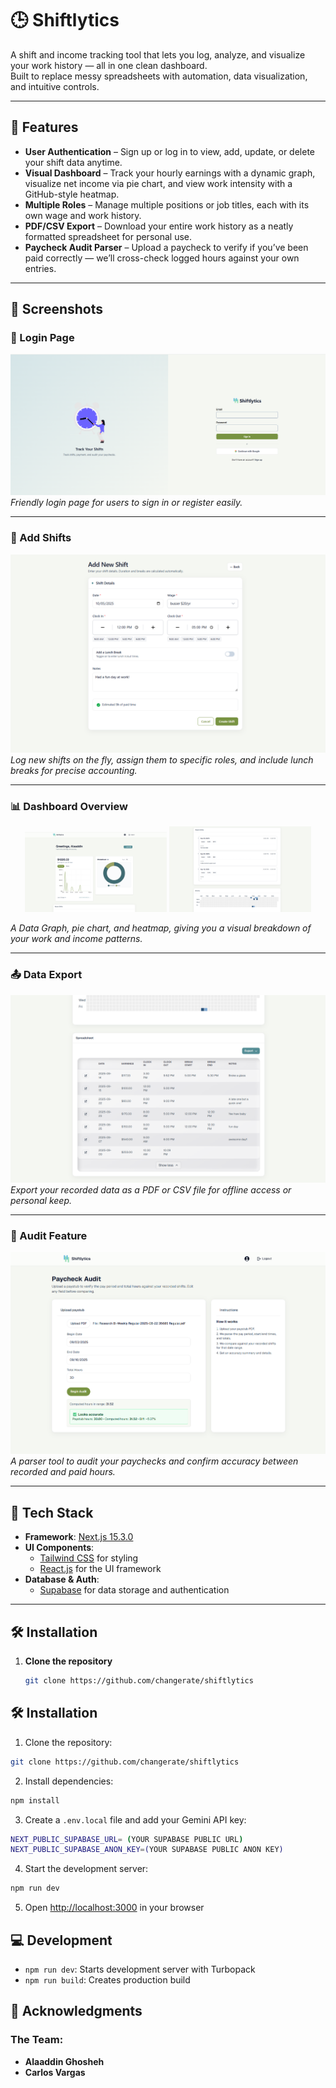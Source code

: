 # 🕒 Shiftlytics

A shift and income tracking tool that lets you log, analyze, and visualize your work history — all in one clean dashboard.  
Built to replace messy spreadsheets with automation, data visualization, and intuitive controls.

---

## 🎯 Features

- **User Authentication** – Sign up or log in to view, add, update, or delete your shift data anytime.  
- **Visual Dashboard** – Track your hourly earnings with a dynamic graph, visualize net income via pie chart, and view work intensity with a GitHub-style heatmap.  
- **Multiple Roles** – Manage multiple positions or job titles, each with its own wage and work history.  
- **PDF/CSV Export** – Download your entire work history as a neatly formatted spreadsheet for personal use.  
- **Paycheck Audit Parser** – Upload a paycheck to verify if you’ve been paid correctly — we’ll cross-check logged hours against your own entries.

---

## 📸 Screenshots

### 🔐 Login Page
![Login](public/screenshots/login.png)  
_Friendly login page for users to sign in or register easily._

---

### 🧾 Add Shifts
![Add Shifts](public/screenshots/add_shift.png)  
_Log new shifts on the fly, assign them to specific roles, and include lunch breaks for precise accounting._

---

### 📊 Dashboard Overview
<p align="center">
  <img src="public/screenshots/dashboard1.png" alt="Dashboard 1" width="45%" />
  <img src="public/screenshots/dashboard2.png" alt="Dashboard 2" width="45%" />
</p>

_A Data Graph, pie chart, and heatmap, giving you a visual breakdown of your work and income patterns._

---

### 📤 Data Export
![Data Export](public/screenshots/dashboard3.png)  
_Export your recorded data as a PDF or CSV file for  offline access or personal keep._

---

### 🧮 Audit Feature
![Audit Feature](public/screenshots/audit.png)  
_A parser tool to audit your paychecks and confirm accuracy between recorded and paid hours._

---

## 🚀 Tech Stack

- **Framework**: [Next.js 15.3.0](https://nextjs.org/)  
- **UI Components**:
  - [Tailwind CSS](https://tailwindcss.com/) for styling  
  - [React.js](https://react.dev/) for the UI framework  
- **Database & Auth**:
  - [Supabase](https://supabase.com/) for data storage and authentication  

---

## 🛠️ Installation

1. **Clone the repository**
   ```bash
   git clone https://github.com/changerate/shiftlytics

## 🛠️ Installation

1. Clone the repository:

```bash
git clone https://github.com/changerate/shiftlytics
```

2. Install dependencies:

```bash
npm install
```

3. Create a `.env.local` file and add your Gemini API key:

```bash
NEXT_PUBLIC_SUPABASE_URL= (YOUR SUPABASE PUBLIC URL)
NEXT_PUBLIC_SUPABASE_ANON_KEY=(YOUR SUPABASE PUBLIC ANON KEY)
```

4. Start the development server:

```bash
npm run dev
```

5. Open [http://localhost:3000](http://localhost:3000) in your browser

## 💻 Development

- `npm run dev`: Starts development server with Turbopack
- `npm run build`: Creates production build

## 🙏 Acknowledgments

### The Team:
- **Alaaddin Ghosheh**
- **Carlos Vargas**

